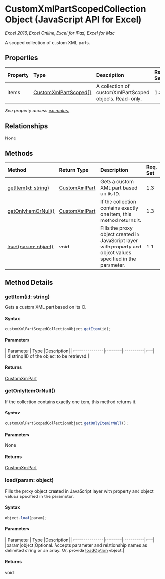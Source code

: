 # CustomXmlPartScopedCollection Object (JavaScript API for Excel)

_Excel 2016, Excel Online, Excel for iPad, Excel for Mac_

A scoped collection of custom XML parts.

## Properties

| Property	   | Type	|Description| Req. Set|
|:---------------|:--------|:----------|:----|
|items|[CustomXmlPartScoped[]](customxmlpartscoped.md)|A collection of customXmlPartScoped objects. Read-only.|1.3||

_See property access [examples.](#property-access-examples)_

## Relationships
None


## Methods

| Method		   | Return Type	|Description| Req. Set|
|:---------------|:--------|:----------|:----|
|[getItem(id: string)](#getitemid-string)|[CustomXmlPart](customxmlpart.md)|Gets a custom XML part based on its ID.|1.3|
|[getOnlyItemOrNull()](#getonlyitemornull)|[CustomXmlPart](customxmlpart.md)|If the collection contains exactly one item, this method returns it.|1.3|
|[load(param: object)](#loadparam-object)|void|Fills the proxy object created in JavaScript layer with property and object values specified in the parameter.|1.1|

## Method Details


### getItem(id: string)
Gets a custom XML part based on its ID.

#### Syntax
```js
customXmlPartScopedCollectionObject.getItem(id);
```

#### Parameters
| Parameter	   | Type	|Description|
|:---------------|:--------|:----------|:---|
|id|string|ID of the object to be retrieved.|

#### Returns
[CustomXmlPart](customxmlpart.md)

### getOnlyItemOrNull()
If the collection contains exactly one item, this method returns it.

#### Syntax
```js
customXmlPartScopedCollectionObject.getOnlyItemOrNull();
```

#### Parameters
None

#### Returns
[CustomXmlPart](customxmlpart.md)

### load(param: object)
Fills the proxy object created in JavaScript layer with property and object values specified in the parameter.

#### Syntax
```js
object.load(param);
```

#### Parameters
| Parameter	   | Type	|Description|
|:---------------|:--------|:----------|:---|
|param|object|Optional. Accepts parameter and relationship names as delimited string or an array. Or, provide [loadOption](loadoption.md) object.|

#### Returns
void
